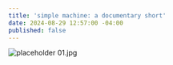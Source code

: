 ```yaml
---
title: 'simple machine: a documentary short'
date: 2024-08-29 12:57:00 -04:00
published: false
---
```


![placeholder 01.jpg](/uploads/placeholder%2001.jpg)